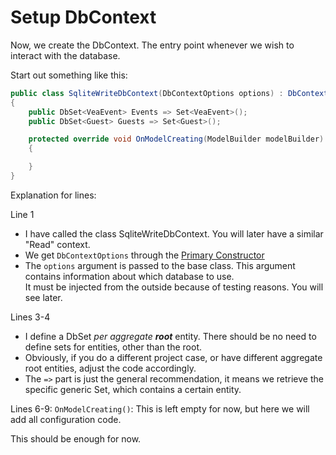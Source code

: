 # Setup DbContext

Now, we create the DbContext. The entry point whenever we wish to interact with the database.

Start out something like this:

```csharp
public class SqliteWriteDbContext(DbContextOptions options) : DbContext(options)
{
    public DbSet<VeaEvent> Events => Set<VeaEvent>();
    public DbSet<Guest> Guests => Set<Guest>();

    protected override void OnModelCreating(ModelBuilder modelBuilder)
    {

    }
}
```

Explanation for lines:

Line 1
* I have called the class SqliteWriteDbContext. You will later have a similar "Read" context.
* We get `DbContextOptions` through the [Primary Constructor](https://learn.microsoft.com/en-us/dotnet/csharp/whats-new/tutorials/primary-constructors)
* The `options` argument is passed to the base class. This argument contains information about which database to use.\
It must be injected from the outside because of testing reasons. You will see later.

Lines 3-4
* I define a DbSet _per aggregate **root**_ entity. There should be no need to define sets for entities, other than the root.
* Obviously, if you do a different project case, or have different aggregate root entities, adjust the code accordingly.
* The `=>` part is just the general recommendation, it means we retrieve the specific generic Set, which contains a certain entity.


Lines 6-9: `OnModelCreating()`: This is left empty for now, but here we will add all configuration code.

This should be enough for now.